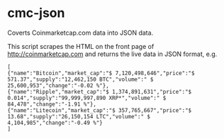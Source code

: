 cmc-json
========

Coverts Coinmarketcap.com data into JSON data.

This script scrapes the HTML on the front page of http://coinmarketcap.com and returns the live data in JSON format, e.g.

```
[
{"name":"Bitcoin","market_cap":"$ 7,120,498,646","price":"$ 571.37","supply":"12,462,150 BTC","volume":" $ 25,600,953","change":"-0.02 %"},
{"name":"Ripple","market_cap":"$ 1,374,891,631","price":"$ 0.014","supply":"99,999,997,890 XRP*","volume":" $ 84,478","change":"-1.91 %"},
{"name":"Litecoin","market_cap":"$ 357,765,667","price":"$ 13.68","supply":"26,150,154 LTC","volume":" $ 4,104,985","change":"-0.49 %"}
]
```
